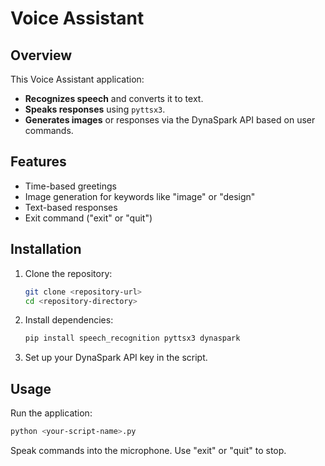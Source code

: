# Voice Assistant

## Overview

This Voice Assistant application:
- **Recognizes speech** and converts it to text.
- **Speaks responses** using `pyttsx3`.
- **Generates images** or responses via the DynaSpark API based on user commands.

## Features

- Time-based greetings
- Image generation for keywords like "image" or "design"
- Text-based responses
- Exit command ("exit" or "quit")

## Installation

1. Clone the repository:
   ```bash
   git clone <repository-url>
   cd <repository-directory>
   ```
2. Install dependencies:
   ```bash
   pip install speech_recognition pyttsx3 dynaspark
   ```
3. Set up your DynaSpark API key in the script.

## Usage

Run the application:
```bash
python <your-script-name>.py
```
Speak commands into the microphone. Use "exit" or "quit" to stop.
